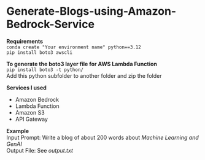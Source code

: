 # Generate-Blogs-using-Amazon-Bedrock-Service

**Requirements**
<br>`conda create "Your environment name" python==3.12`
<br>`pip install boto3 awscli`

**To generate the boto3 layer file for AWS Lambda Function**
<br>`pip install boto3 -t python/`
<br> Add this python subfolder to another folder and zip the folder

**Services I used**
- Amazon Bedrock
- Lambda Function
- Amazon S3
- API Gateway

**Example**
<br>Input Prompt: Write a blog of about 200 words about *Machine Learning and GenAI*
<br>Output File: See *output.txt*

